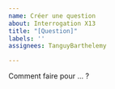 ```yaml
---
name: Créer une question
about: Interrogation X13
title: "[Question]"
labels: ''
assignees: TanguyBarthelemy

---
```


Comment faire pour ... ?
